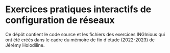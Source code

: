 # Exercices pratiques interactifs de configuration de réseaux
Ce dépôt contient le code source et les fichiers des exercices INGInious qui ont été créés dans le cadre du mémoire de fin d'étude (2022-2023) de Jérémy Holodiline.
